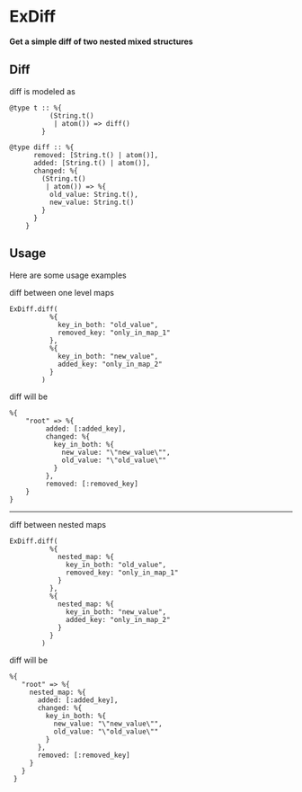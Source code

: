 # ExDiff

**Get a simple diff of two nested mixed structures**

## Diff

diff is modeled as
```
@type t :: %{
          (String.t()
           | atom()) => diff()
        }

@type diff :: %{
      removed: [String.t() | atom()],
      added: [String.t() | atom()],
      changed: %{
        (String.t()
         | atom()) => %{
          old_value: String.t(),
          new_value: String.t()
        }
      }
    }
```

## Usage

Here are some usage examples

diff between one level maps
```
ExDiff.diff(
          %{
            key_in_both: "old_value",
            removed_key: "only_in_map_1"
          },
          %{
            key_in_both: "new_value",
            added_key: "only_in_map_2"
          }
        )
```

diff will be
```
%{
    "root" => %{
         added: [:added_key],
         changed: %{
           key_in_both: %{
             new_value: "\"new_value\"",
             old_value: "\"old_value\""
           }
         },
         removed: [:removed_key]
    }
}
```
---
diff between nested maps
```
ExDiff.diff(
          %{
            nested_map: %{
              key_in_both: "old_value",
              removed_key: "only_in_map_1"
            }
          },
          %{
            nested_map: %{
              key_in_both: "new_value",
              added_key: "only_in_map_2"
            }
          }
        )
```
diff will be
```
%{
   "root" => %{
     nested_map: %{
       added: [:added_key],
       changed: %{
         key_in_both: %{
           new_value: "\"new_value\"",
           old_value: "\"old_value\""
         }
       },
       removed: [:removed_key]
     }
   }
 }
```
